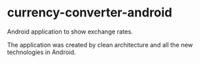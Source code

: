 # currency-converter-android
Android application to show exchange rates.

The application was created by clean architecture and all the new technologies in Android.
